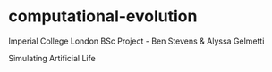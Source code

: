 # computational-evolution
Imperial College London BSc Project - Ben Stevens & Alyssa Gelmetti

Simulating Artificial Life
